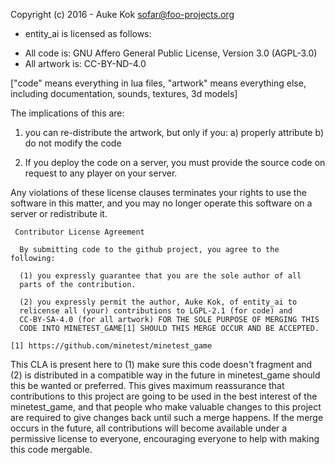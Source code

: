 
Copyright (c) 2016 - Auke Kok <sofar@foo-projects.org>

* entity_ai is licensed as follows:
- All code is: GNU Affero General Public License, Version 3.0 (AGPL-3.0)
- All artwork is: CC-BY-ND-4.0

["code" means everything in lua files, "artwork" means everything else,
including documentation, sounds, textures, 3d models]

The implications of this are:

1) you can re-distribute the artwork, but only if you:
  a) properly attribute
  b) do not modify the code

2) If you deploy the code on a server, you must provide the source code
   on request to any player on your server.

Any violations of these license clauses terminates your rights to use
the software in this matter, and you may no longer operate this software
on a server or redistribute it.

```
 Contributor License Agreement

  By submitting code to the github project, you agree to the following:

  (1) you expressly guarantee that you are the sole author of all
  parts of the contribution.

  (2) you expressly permit the author, Auke Kok, of entity_ai to
  relicense all (your) contributions to LGPL-2.1 (for code) and
  CC-BY-SA-4.0 (for all artwork) FOR THE SOLE PURPOSE OF MERGING THIS
  CODE INTO MINETEST_GAME[1] SHOULD THIS MERGE OCCUR AND BE ACCEPTED.

[1] https://github.com/minetest/minetest_game
```

This CLA is present here to (1) make sure this code doesn't
fragment and (2) is distributed in a compatible way in the future in
minetest_game should this be wanted or preferred. This gives maximum
reassurance that contributions to this project are going to be used
in the best interest of the minetest_game, and that people who make
valuable changes to this project are required to give changes back
until such a merge happens. If the merge occurs in the future, all
contributions will become available under a permissive license to
everyone, encouraging everyone to help with making this code mergable.
